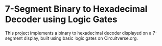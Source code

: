 # 7-Segment Binary to Hexadecimal Decoder using Logic Gates

This project implements a binary to hexadecimal decoder displayed on a 7-segment display, built using basic logic gates on Circuitverse.org.

